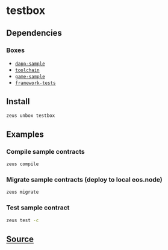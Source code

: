 
testbox
====================







## Dependencies
### Boxes
* [`dapp-sample`](dapp-sample.md)
* [`toolchain`](toolchain.md)
* [`game-sample`](game-sample.md)
* [`framework-tests`](framework-tests.md)




## Install
```bash
zeus unbox testbox
```
## Examples
### Compile sample contracts
```bash
zeus compile
```
### Migrate sample contracts (deploy to local eos.node)
```bash
zeus migrate
```
### Test sample contract
```bash
zeus test -c
```











## [Source](https://github.com/liquidapps-io/zeus-sdk/tree/master/boxes/groups/tests/testbox)